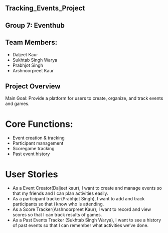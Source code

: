 ## Tracking_Events_Project
## Group 7: Eventhub
## Team Members:
- Daljeet Kaur
- Sukhtab Singh Warya
- Prabhjot Singh
- Arshnoorpreet Kaur

## Project Overview
Main Goal: Provide a platform for users to create, organize, and track events and games.

# Core Functions:
- Event creation & tracking
- Participant management
- Scoregame tracking
- Past event history

#  User Stories
- As a Event Creator(Daljeet kaur), I want to create and manage events so that my friends and I can plan activities easily.
- As a participant tracker(Prabhjot Singh), I want to add and track participants so that i know who is attending.
- As a Score Tracker(Arshnoorpreet Kaur), I want to record and view scores so that I can track results of games.
- As a Past Events Tracker (Sukhtab Singh Warya), I want to see a history of past events so that I can remember what activities we’ve done.
